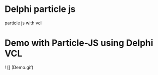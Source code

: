 # Delphi particle js
 particle js with vcl
 
# Demo with Particle-JS using Delphi VCL
! [] (Demo.gif)
